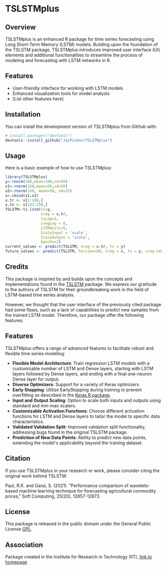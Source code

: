 # TSLSTMplus

## Overview
TSLSTMplus is an enhanced R package for time series forecasting using Long Short-Term Memory (LSTM) models. Building upon the foundation of the TSLSTM package, TSLSTMplus introduces improved user interface (UI) elements and additional functionalities to streamline the process of modeling and forecasting with LSTM networks in R.

## Features
- User-friendly interface for working with LSTM models
- Enhanced visualization tools for model analysis
- [List other features here]

## Installation
You can install the development version of TSLSTMplus from GitHub with:

```R
# install.packages("devtools")
devtools::install_github("JaiPizGon/TSLSTMplus")
```
## Usage
Here is a basic example of how to use TSLSTMplus:

```R
library(TSLSTMplus)
y<-rnorm(100,mean=100,sd=50)
x1<-rnorm(150,mean=50,sd=50)
x2<-rnorm(150, mean=50, sd=25)
x<-cbind(x1,x2)
x.tr <- x[1:100,]
x.ts <- x[101:150,]
TSLSTM<-ts.lstm(ts=y,
                xreg = x.tr,
                tsLag=2,
                xregLag = 0,
                LSTMUnits=5,
                ScaleInput = 'scale',
                ScaleOutput = 'scale',
                Epochs=2)
current_values <- predict(TSLSTM, xreg = x.tr, ts = y)
future_values <- predict(TSLSTM, horizon=50, xreg = x, ts = y, xreg.new = x.ts)
```

## Credits
This package is inspired by and builds upon the concepts and implementations found in the [TSLSTM](https://cran.r-project.org/web/packages/TSLSTM/index.html) package. We express our gratitude to the authors of TSLSTM for their groundbreaking work in the field of LSTM-based time series analysis.

However, we thought that the user interface of the previously cited package had some flaws, such as a lack of capabilities to predict new samples from the trained LSTM model. Therefore, our package offer the following features:

## Features
TSLSTMplus offers a range of advanced features to facilitate robust and flexible time series modeling:

- **Flexible Model Architecture**: Train regression LSTM models with a customizable number of LSTM and Dense layers, starting with LSTM layers followed by Dense layers, and ending with a final one-neuron Dense layer for output.
- **Diverse Optimizers**: Support for a variety of Keras optimizers.
- **Early Stopping**: Utilize EarlyStopping during training to prevent overfitting as described in the [Keras R package](https://tensorflow.rstudio.com/guides/keras/writing_your_own_callbacks).
- **Input and Output Scaling**: Option to scale both inputs and outputs using standard and min-max scalers.
- **Customizable Activation Functions**: Choose different activation functions for LSTM and Dense layers to tailor the model to specific data characteristics.
- **Validated Validation Split**: Improved validation split functionality, addressing bugs found in the original TSLSTM package.
- **Prediction of New Data Points**: Ability to predict new data points, extending the model's applicability beyond the training dataset.


## Citation
If you use TSLSTMplus in your research or work, please consider citing the original work behind TSLSTM:

Paul, R.K. and Garai, S. (2021). "Performance comparison of wavelets-based machine learning technique for forecasting agricultural commodity prices," Soft Computing, 25(20), 12857-12873.

## License

This package is released in the public domain under the General Public License [GPL](https://www.gnu.org/licenses/gpl-3.0.en.html). 

## Association
Package created in the Institute for Research in Technology (IIT), [link to homepage](https://www.iit.comillas.edu/index.php.en) 

